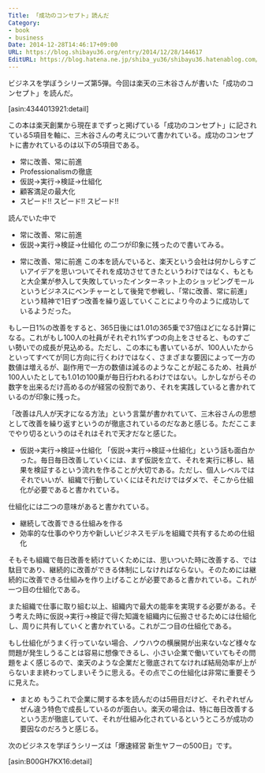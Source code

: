 ```yaml
---
Title: 「成功のコンセプト」読んだ
Category:
- book
- business
Date: 2014-12-28T14:46:17+09:00
URL: https://blog.shibayu36.org/entry/2014/12/28/144617
EditURL: https://blog.hatena.ne.jp/shiba_yu36/shibayu36.hatenablog.com/atom/entry/8454420450078255340
---
```


ビジネスを学ぼうシリーズ第5弾。今回は楽天の三木谷さんが書いた「成功のコンセプト」を読んだ。

[asin:4344013921:detail]

この本は楽天創業から現在までずっと掲げている「成功のコンセプト」に記されている5項目を軸に、三木谷さんの考えについて書かれている。成功のコンセプトに書かれているのは以下の5項目である。
- 常に改善、常に前進
- Professionalismの徹底
- 仮説→実行→検証→仕組化
- 顧客満足の最大化
- スピード!! スピード!! スピード!!

読んでいた中で
- 常に改善、常に前進
- 仮説→実行→検証→仕組化
の二つが印象に残ったので書いてみる。


* 常に改善、常に前進
この本を読んでいると、楽天という会社は何かしらすごいアイデアを思いついてそれを成功させてきたというわけではなく、もともと大企業が参入して失敗していったインターネット上のショッピングモールというビジネスにベンチャーとして後発で参戦し、「常に改善、常に前進」という精神で1日ずつ改善を繰り返していくことにより今のように成功しているようだった。

もし一日1%の改善をすると、365日後には1.01の365乗で37倍ほどになる計算になる。これがもし100人の社員がそれぞれ1%ずつの向上をさせると、ものすごい勢いでの成長が見込める。ただし、この本にも書いているが、100人いたからといってすべてが同じ方向に行くわけではなく、さまざまな要因によって一方の数値は増えるが、副作用で一方の数値は減るのようなことが起こるため、社員が100人いたとしても1.01の100乗が毎日行われるわけではない。しかしながらその数字を出来るだけ高めるのが経営の役割であり、それを実践していると書かれているのが印象に残った。

「改善は凡人が天才になる方法」という言葉が書かれていて、三木谷さんの思想として改善を繰り返すというのが徹底されているのだなあと感じる。ただここまでやり切るというのはそれはそれで天才だなと感じた。


* 仮説→実行→検証→仕組化
「仮説→実行→検証→仕組化」という話も面白かった。毎日毎日改善していくには、まず仮説を立て、それを実行に移し、結果を検証するという流れを作ることが大切である。ただし、個人レベルではそれでいいが、組織で行動していくにはそれだけではダメで、そこから仕組化が必要であると書かれている。

仕組化には二つの意味があると書かれている。
- 継続して改善できる仕組みを作る
- 効率的な仕事のやり方や新しいビジネスモデルを組織で共有するための仕組化

そもそも組織で毎日改善を続けていくためには、思いついた時に改善する、では駄目であり、継続的に改善ができる体制にしなければならない。そのためには継続的に改善できる仕組みを作り上げることが必要であると書かれている。これが一つ目の仕組化である。

また組織で仕事に取り組む以上、組織内で最大の能率を実現する必要がある。そう考えた時に仮説→実行→検証で得た知識を組織内に伝搬させるためには仕組化し、周りに共有していくと書かれている。これが二つ目の仕組化である。

もし仕組化がうまく行っていない場合、ノウハウの横展開が出来ないなど様々な問題が発生しうることは容易に想像できるし、小さい企業で働いていてもその問題をよく感じるので、楽天のような企業だと徹底されてなければ結局効率が上がらないまま終わってしまいそうに思える。その点でこの仕組化は非常に重要そうに見えた。


* まとめ
もうこれで企業に関する本を読んだのは5冊目だけど、それぞれぜんぜん違う特色で成長しているのが面白い。楽天の場合は、特に毎日改善するという志が徹底していて、それが仕組み化されているというところが成功の要因なのだろうと感じる。

次のビジネスを学ぼうシリーズは「爆速経営 新生ヤフーの500日」です。

[asin:B00GH7KX16:detail]
